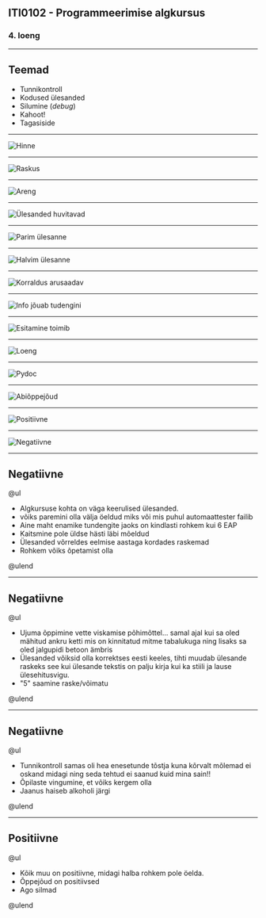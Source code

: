 ## ITI0102 - Programmeerimise algkursus
### 4. loeng

---

## Teemad

- Tunnikontroll
- Kodused ülesanded
- Silumine (*debug*)
- Kahoot!
- Tagasiside

---

![Hinne](loeng4/hinne.png)

---

![Raskus](loeng4/ylesannete_raskus.png)

---

![Areng](loeng4/areng.png)

---

![Ülesanded huvitavad](loeng4/ylesanded_huvitavad.png)

---

![Parim ülesanne](loeng4/ylesanne_parim.png)

---

![Halvim ülesanne](loeng4/ylesanne_halvim.png)

---

![Korraldus arusaadav](loeng4/korraldus_arusaadav.png)

---

![Info jõuab tudengini](loeng4/info_jouab_tudengini.png)

---

![Esitamine toimib](loeng4/esitamine_toimib.png)

---

![Loeng](loeng4/loeng.png)

---

![Pydoc](loeng4/pydoc.png)

---

![Abiõppejõud](loeng4/abioppejoud.png)

---

![Positiivne](loeng4/cloud_pos.png)

---

![Negatiivne](loeng4/cloud_neg.png)

---

## Negatiivne

@ul

- Algkursuse kohta on väga keerulised ülesanded.
- võiks paremini olla välja öeldud miks või mis puhul automaattester failib
- Aine maht enamike tundengite jaoks on kindlasti rohkem kui 6 EAP
- Kaitsmine pole üldse hästi läbi mõeldud
- Ülesanded võrreldes eelmise aastaga kordades raskemad
- Rohkem võiks õpetamist olla

@ulend

---

## Negatiivne

@ul

- Ujuma õppimine vette viskamise põhimõttel... samal ajal kui sa oled mähitud ankru ketti mis on kinnitatud mitme tabalukuga ning lisaks sa oled jalgupidi betoon ämbris
- Ülesanded võiksid olla korrektses eesti keeles, tihti muudab ülesande raskeks see kui ülesande tekstis on palju kirja kui ka stiili ja lause ülesehitusvigu.
- "5" saamine raske/võimatu

@ulend

---

## Negatiivne

@ul

- Tunnikontroll samas oli hea enesetunde tõstja kuna kõrvalt mõlemad ei oskand midagi ning seda tehtud ei saanud kuid mina sain!!
- Õpilaste vingumine, et võiks kergem olla
- Jaanus haiseb alkoholi järgi

@ulend

---

## Positiivne

@ul

- Kõik muu on positiivne, midagi halba rohkem pole öelda.
- Õppejõud on positiivsed
- Ago silmad 

@ulend